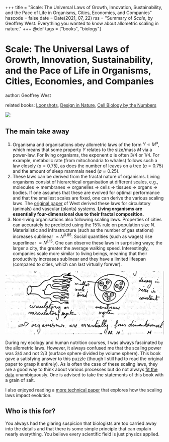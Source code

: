 +++
title = "Scale: The Universal Laws of Growth, Innovation, Sustainability, and the Pace of Life in Organisms, Cities, Economies, and Companies"
hascode = false
date = Date(2021, 07, 22)
rss = "Summary of *Scale*, by Geoffrey West. Everything you wanted to know about allometric scaling in nature."
+++
@def tags = ["books", "biology"]

# Scale: The Universal Laws of Growth, Innovation, Sustainability, and the Pace of Life in Organisms, Cities, Economies, and Companies

author: Geoffrey West

related books: [Loonshots](https://www.goodreads.com/book/show/39863447-loonshots), [Design in Nature](https://www.goodreads.com/book/show/13132411-design-in-nature?ac=1), [Cell Biology by the Numbers](https://www.goodreads.com/book/show/26635453-cell-biology-by-the-numbers)

![](https://i.gr-assets.com/images/S/compressed.photo.goodreads.com/books/1483422628l/31670196.jpg)

## The main take away

1. Organisma and organisations obey allometric laws of the form $Y\propto M^a$, which means that some property $Y$ relates to the size/mass $M$ via a power-law. For living organisms, the exponent $a$ is often $3/4$ or $1/4$. For example, metabolic rate (from mitochondria to whales) follows such a law closely ($a=0.75$), as does the number of leaves on a tree ($a=0.75$) and the amount of sleep mammals need ($a\approx 0.25$).
2. These laws can be derived from the fractal nature of organisms. Living organisms consist of hierarchical organisation at different scales, e.g., molecules => membranes => organelles => cells => tissues => organs => bodies. If one assumes that these are evolved for optimal performance and that the smallest scales are fixed, one can derive the various scaling laws. The [original paper](http://www.sciencemag.org/cgi/doi/10.1126/science.276.5309.122) of West derived these laws for circulatory (animals) and vascular (plants) systems. **Living organisms are essentially four-dimensional due to their fractal composition.**
3. Non-living organisations also following scaling laws. Properties of cities can accurately be predicted using the 15% rule on population size $N$. Materialistic and infrastructure (such as the number of gas stations) increases sublinear $\propto N^{0.85}$. Social quantities (such as wages) rise superlinear $\propto N^{1.15}$. One can observe these laws in surprising ways; the larger a city, the greater the average walking speed. Interestingly, companies scale more similar to living beings, meaning that their productivity increases sublinear and they have a limited lifespan (compared to cities, which can last virtually forever).

![Complex systems are hierarchical.](/images/2021_scale/hierarchy.png)

During my ecology and human nutrition courses, I was always fascinated by the allometric laws. However, it always confused me that the scaling power was 3/4 and not 2/3 (surface sphere divided by volume sphere). This book gave a satisfying answer to this puzzle (though I still had to read the original paper to grasp it entirely). As is often the case of these scaling laws, they are a good way to think about various processes but do not always [fit the data](https://arxiv.org/pdf/1801.03400.pdf) unambiguously. One is advised to take the statements of this book with a grain of salt.

I also enjoyed reading a [more technical paper](https://www.frontiersin.org/articles/10.3389/fevo.2019.00242/full) that explores how the scaling laws impact evolution.

## Who is this for?

You always had the glaring suspicion that biologists are too carried away into the details and that there is some simple principle that can explain nearly everything. You believe every scientific field is just physics applied.

